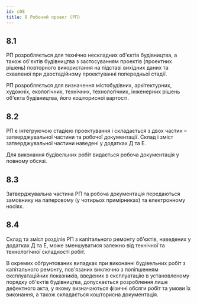 ```yaml
---
id: c08
title: 8 Робочий проект (РП)
---
```


## 8.1
РП розробляється для технічно нескладних об'єктів будівництва, а також об'єктів будівництва з застосуванням проектів (проектних рішень) повторного використання на підставі вихідних даних та схваленої при двостадійному проектуванні попередньої стадії.

РП розробляється для визначення містобудівних, архітектурних, художніх, екологічних, технічних, технологічних, інженерних рішень об'єкта будівництва, його кошторисної вартості.

## 8.2
РП є інтегруючою стадією проектування і складається з двох частин – затверджувальної частини та робочої документації. Склад і зміст затверджувальної частини наведені у додатках Д та Е.

Для виконання будівельних робіт видається робоча документація у повному обсязі.

## 8.3
Затверджувальна частина РП та робоча документація передаються замовнику на паперовому (у чотирьох примірниках) та електронному носіях.

## 8.4
Склад та зміст розділів РП з капітального ремонту об'єктів, наведених у додатках Д та Е, може зменшуватися залежно від технічної та технологічної складності робіт.

В окремих обґрунтованих випадках при виконанні будівельних робіт з капітального ремонту, пов'язаних виключно з поліпшенням експлуатаційних показників, введених в експлуатацію в установленому порядку об'єктів будівництва, допускається розроблення лише дефектного акта, у якому визначаються фізичні обсяги робіт та умови їх виконання, а також складається кошторисна документація.
